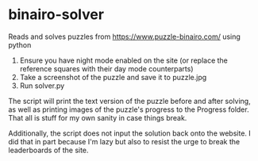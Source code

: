 # binairo-solver
Reads and solves puzzles from https://www.puzzle-binairo.com/ using python

1. Ensure you have night mode enabled on the site (or replace the reference squares with their day mode counterparts)
2. Take a screenshot of the puzzle and save it to puzzle.jpg
3. Run solver.py

The script will print the text version of the puzzle before and after solving, as well as printing images of the puzzle's progress to the Progress folder. That all is stuff for my own sanity in case things break.

Additionally, the script does not input the solution back onto the website. I did that in part because I'm lazy but also to resist the urge to break the leaderboards of the site.
